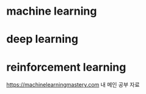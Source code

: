 # machine learning

# deep learning

# reinforcement learning


https://machinelearningmastery.com
내 메인 공부 자료
